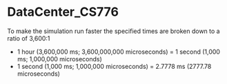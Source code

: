 # DataCenter_CS776

To make the simulation run faster the specified times are broken down to a ratio of 3,600:1
- 1 hour (3,600,000 ms; 3,600,000,000 microseconds) = 1 second (1,000 ms; 1,000,000 microseconds)
- 1 second (1,000 ms; 1,000,000 microseconds) = 2.7778 ms (2777.78 microseconds)
